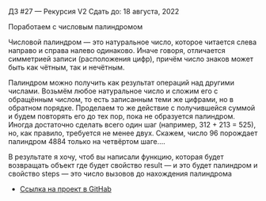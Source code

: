 ДЗ #27 — Рекурсия V2
 Сдать до: 18 августа, 2022
 
 Поработаем с числовым палиндромом

Числовой палиндром — это натуральное число, которое читается слева направо и справа налево одинаково. Иначе говоря, отличается симметрией записи (расположения цифр), причём число знаков может быть как чётным, так и нечётным.

Палиндром можно получить как результат операций над другими числами. Возьмём любое натуральное число и сложим его с обращённым числом, то есть записанным теми же цифрами, но в обратном порядке. Проделаем то же действие с получившейся суммой и будем повторять его до тех пор, пока не образуется палиндром. Иногда достаточно сделать всего один шаг (например, 312 + 213 = 525), но, как правило, требуется не менее двух. Скажем, число 96 порождает палиндром 4884 только на четвёртом шаге….

В результате я хочу, чтоб вы написали функцию, которая будет возвращать объект где будет свойство result — и это будет палиндром и свойство steps — это число вызовов до нахождения палиндрома

* [Ссылка на проект в GitHab](https://github.com/EShka0707/js_studies.git)
